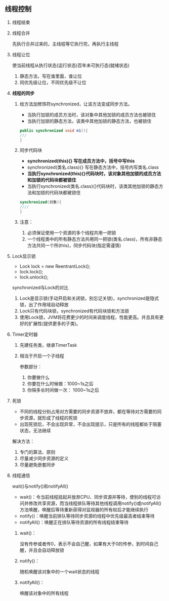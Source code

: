 ## 线程控制

1. 线程结束

2. 线程合并

   先执行合并过来的，主线程等它执行完，再执行主线程

3. 线程让位

   使当前线程从执行状态(运行状态)百年未可执行态(就绪状态)

   1. 静态方法，写在谁里面，谁让位
   2. 同优先级让位，不同优先级不让位

4. **线程的同步**

   1. 给方法加修饰符synchronized，让该方法变成同步方法。

      - 当执行加锁的成员方法时，该对象中其他加锁的成员方法也被锁住
      - 当执行加锁的静态方法，该类中其他加锁的静态方法，也被锁住

      ```java
      public synchronized void m1(){
      ///
      }
      ```

      

   2. 同步代码块

      -  **synchronized(this){} 写在成员方法中，括号中写this**
      - synchronized(类名.class){} 写在静态方法中，括号内写类名.class
      - **当执行synchronized(this){}代码块时，该对象其他加锁的成员方法和加锁的代码块都被锁住**
      - 当执行synchronized(类名.class){}代码块时，该类其他加锁的静态方法和加锁的代码块都被锁住

      ```java
      synchronized(对象){
      ////
      }
      ```

   3. 注意：

      1. 必须保证使用一个资源的多个线程共用一把锁
      2. 一个线程类中的所有静态方法共用同一把锁(类名.class)，所有非静态方法共同一个所(this)，同步代码块(指定需谨慎)

5. Lock显示锁

   - Lock lock = new ReentrantLock();
   - lock.lock();
   - lock.unlock();

    synchronized与Lock的对比

   1. Lock是显示锁(手动开启和关闭锁，别忘记关锁)，synchronized是隐式锁，出了作用域自动释放
   2. Lock只有代码块锁，synchronized有代码块锁和方法锁
   3. 使用Lock锁，JVM将花费更少的时间来调度线程，性能更高。并且具有更好的扩展性(提供更多的子类)。

6. Timer定时器

   1. 先建任务类，继承TimerTask

   2. 相当于开启一个子线程

      参数部分：

      1. 你要做什么
      2. 你要在什么时候做：1000~1s之后
      3. 你隔多长时间做一次： 1000~1s之后

7. 死锁

   - 不同的线程分别占用对方需要的同步资源不放弃，都在等待对方需要的同步资源，就形成了线程的死锁
   - 出现死锁后，不会出现异常，不会出现提示，只是所有的线程都处于阻塞状态，无法继续

   解决方法：

   1. 专门的算法、原则
   2. 尽量减少同步资源的定义
   3. 尽量避免嵌套同步

8. 线程通信

   wait()与notify()和notifyAll()

   - wait()：令当前线程挂起并放弃CPU、同步资源并等待，使别的线程可访问并修改共享资源，而当线程排队等待其他线程调用notify()或notifyAll()方法唤醒，唤醒后等待重新获得对监视器的所有权后才能继续执行
   - notify()：唤醒当前排队等待同步资源的线程中优先级最高者结束等待
   - notifyAll()：唤醒正在排队等待资源的所有线程结束等待

   1. wait()：

      没有传参或者传0，表示不会自己醒，如果有大于0的传参，到时间自己醒，并且会自动释放锁

   2. notify()：

      随机唤醒该对象中的一个wait状态的线程

   3. notifyAll()：

      唤醒该对象中的所有线程


